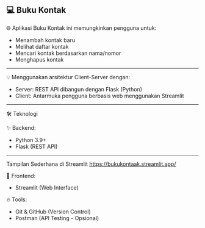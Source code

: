 💻 Buku Kontak
---
🌐 Aplikasi Buku Kontak ini memungkinkan pengguna untuk:
- Menambah kontak baru
- Melihat daftar kontak
- Mencari kontak berdasarkan nama/nomor
- Menghapus kontak
---
💡 Menggunakan arsitektur Client-Server dengan:
- Server: REST API dibangun dengan Flask (Python)
- Client: Antarmuka pengguna berbasis web menggunakan Streamlit
---
🛠️ Teknologi

✨ Backend:
  - Python 3.9+
  - Flask (REST API)
---
Tampilan Sederhana di Streamlit
https://bukukontaak.streamlit.app/

🚀 Frontend:
  - Streamlit (Web Interface)

🔥 Tools:
  - Git & GitHub (Version Control)
  - Postman (API Testing - Opsional)
